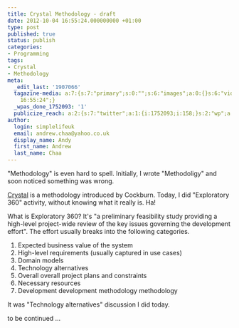 ```yaml
---
title: Crystal Methodology - draft
date: 2012-10-04 16:55:24.000000000 +01:00
type: post
published: true
status: publish
categories:
- Programming
tags:
- Crystal
- Methodology
meta:
  _edit_last: '1907066'
  tagazine-media: a:7:{s:7:"primary";s:0:"";s:6:"images";a:0:{}s:6:"videos";a:0:{}s:11:"image_count";i:0;s:6:"author";s:7:"1907066";s:7:"blog_id";s:7:"1833431";s:9:"mod_stamp";s:19:"2012-10-04
    16:55:24";}
  _wpas_done_1752093: '1'
  publicize_reach: a:2:{s:7:"twitter";a:1:{i:1752093;i:158;}s:2:"wp";a:1:{i:0;i:6;}}
author:
  login: simplelifeuk
  email: andrew.chaa@yahoo.co.uk
  display_name: Andy
  first_name: Andrew
  last_name: Chaa
---
```

<p>"Methodology" is even hard to spell. Initially, I wrote "Methodoligy" and soon noticed something was wrong.</p>
<p><a href="http://sharif.edu/~ramsin/index_files/sdmlecture12.pdf">Crystal</a> is a methodology introduced by Cockburn. Today, I did "Exploratory 360" activity, without knowing what it really is. Ha!</p>
<p>What is Exploratory 360? It's "a preliminary feasibility study providing a high-level project-wide review of the key issues governing the development effort". The effort usually breaks into the following categories.</p>
<ol>
<li>Expected business value of the system</li>
<li>High-level requirements (usually captured in use cases)</li>
<li>Domain models</li>
<li>Technology alternatives</li>
<li>Overall overall project plans and constraints</li>
<li>Necessary resources</li>
<li>Development development methodology methodology</li>
</ol>
<p>It was "Technology alternatives" discussion I did today.</p>
<p>to be continued ...</p>
